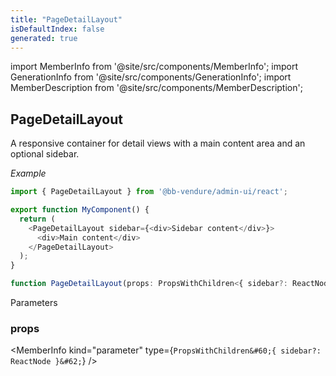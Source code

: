 ```yaml
---
title: "PageDetailLayout"
isDefaultIndex: false
generated: true
---
```

<!-- This file was generated from the Vendure source. Do not modify. Instead, re-run the "docs:build" script -->
import MemberInfo from '@site/src/components/MemberInfo';
import GenerationInfo from '@site/src/components/GenerationInfo';
import MemberDescription from '@site/src/components/MemberDescription';


## PageDetailLayout

<GenerationInfo sourceFile="packages/admin-ui/src/lib/react/src/react-components/PageDetailLayout.tsx" sourceLine="22" packageName="@bb-vendure/admin-ui" />

A responsive container for detail views with a main content area and an optional sidebar.

*Example*

```ts
import { PageDetailLayout } from '@bb-vendure/admin-ui/react';

export function MyComponent() {
  return (
    <PageDetailLayout sidebar={<div>Sidebar content</div>}>
      <div>Main content</div>
    </PageDetailLayout>
  );
}
```

```ts title="Signature"
function PageDetailLayout(props: PropsWithChildren<{ sidebar?: ReactNode }>): void
```
Parameters

### props

<MemberInfo kind="parameter" type={`PropsWithChildren&#60;{ sidebar?: ReactNode }&#62;`} />

